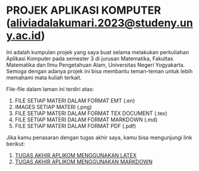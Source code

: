 # PROJEK APLIKASI KOMPUTER (aliviadalakumari.2023@studeny.uny.ac.id)

Ini adalah kumpulan projek yang saya buat selama melakukan perkuliahan Aplikasi Komputer pada semester 3 di jurusan Matematika, Fakultas Matematika dan Ilmu Pengetahuan Alam, Universitas Negeri Yogyakarta. Semoga dengan adanya projek ini bisa membantu teman-teman untuk lebih memahami mata kuliah terkait.

File-file dalam laman ini terdiri atas:
1. FILE SETIAP MATERI DALAM FORMAT EMT (.en)
2. IMAGES SETIAP MATERI (.png)
3. FILE SETIAP MATERI DALAM FORMAT TEX DOCUMENT (.tex)
4. FILE SETIAP MATERI DALAM FORMAT MARKDOWN (.md)
5. FILE SETIAP MATERI DALAM FORMAT PDF (.pdf)

Jika kamu penasaran dengan tugas akhir saya, kamu bisa mengunjungi link berikut:
1. [TUGAS AKHIR APLIKOM MENGGUNAKAN LATEX](https://www.overleaf.com/read/gdmqnhknzzjx#b1a220)
2. [TUGAS AKHIR APLIKOM MENGGUNAKAN MARKDOWN](https://www.overleaf.com/read/qktcmyvnqnhh#9934e1)
